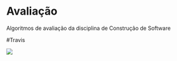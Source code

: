 # Avaliação

Algoritmos de avaliação da disciplina de Construção de Software

#Travis

[<img src="https://travis-ci.org/dhiineres/avaliacaoII.svg?branch=master">](https://travis-ci.org/dhiineres/avaliacaoII)
